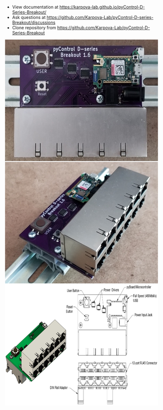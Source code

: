 - View documentation at  https://karpova-lab.github.io/pyControl-D-Series-Breakout/
- Ask questions at https://github.com/Karpova-Lab/pyControl-D-series-Breakout/discussions
- Clone repository from https://github.com/Karpova-Lab/pyControl-D-Series-Breakout

<img src="./mkdocs/src/overview/board_top.jpeg" height="400">
<img src="./mkdocs/src/overview/board_iso.jpg" height="400">
<img src="./mkdocs/src/overview/diagram.png" height="400">